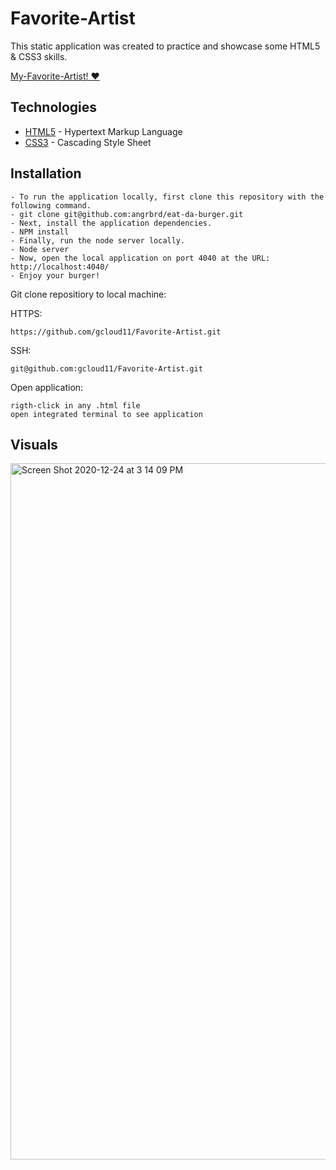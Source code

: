 # Favorite-Artist

This static application was created to practice and showcase some HTML5 & CSS3 skills. 

  [My-Favorite-Artist! ♥️ ](https://gcloud11.github.io/Favorite-Artist/) 
  
  
  ## Technologies

* [HTML5](https://developer.mozilla.org/en-US/docs/Web/Guide/HTML/HTML5) - Hypertext Markup Language 
* [CSS3](https://developer.mozilla.org/en-US/docs/Archive/CSS3) - Cascading Style Sheet


## Installation
```
- To run the application locally, first clone this repository with the following command.
- git clone git@github.com:angrbrd/eat-da-burger.git
- Next, install the application dependencies.
- NPM install
- Finally, run the node server locally.
- Node server
- Now, open the local application on port 4040 at the URL: http://localhost:4040/
- Enjoy your burger!
```

Git clone repositiory to local machine:

HTTPS:
```
https://github.com/gcloud11/Favorite-Artist.git
```
SSH:
```
git@github.com:gcloud11/Favorite-Artist.git
```
Open application:
```
rigth-click in any .html file
open integrated terminal to see application
```

## Visuals

<img width="1114" alt="Screen Shot 2020-12-24 at 3 14 09 PM" src="https://user-images.githubusercontent.com/67169488/103106426-08b32c80-45fb-11eb-85d2-8a6f4542b056.png">


